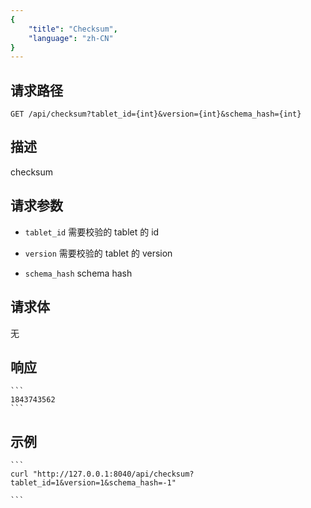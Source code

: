 ```yaml
---
{
    "title": "Checksum",
    "language": "zh-CN"
}
---
```


## 请求路径

`GET /api/checksum?tablet_id={int}&version={int}&schema_hash={int}`

## 描述

checksum

## 请求参数

* `tablet_id`
    需要校验的 tablet 的 id

* `version`
    需要校验的 tablet 的 version    

* `schema_hash`
    schema hash

## 请求体

无

## 响应

    ```
    1843743562
    ```
## 示例


    ```
    curl "http://127.0.0.1:8040/api/checksum?tablet_id=1&version=1&schema_hash=-1"
    
    ```

